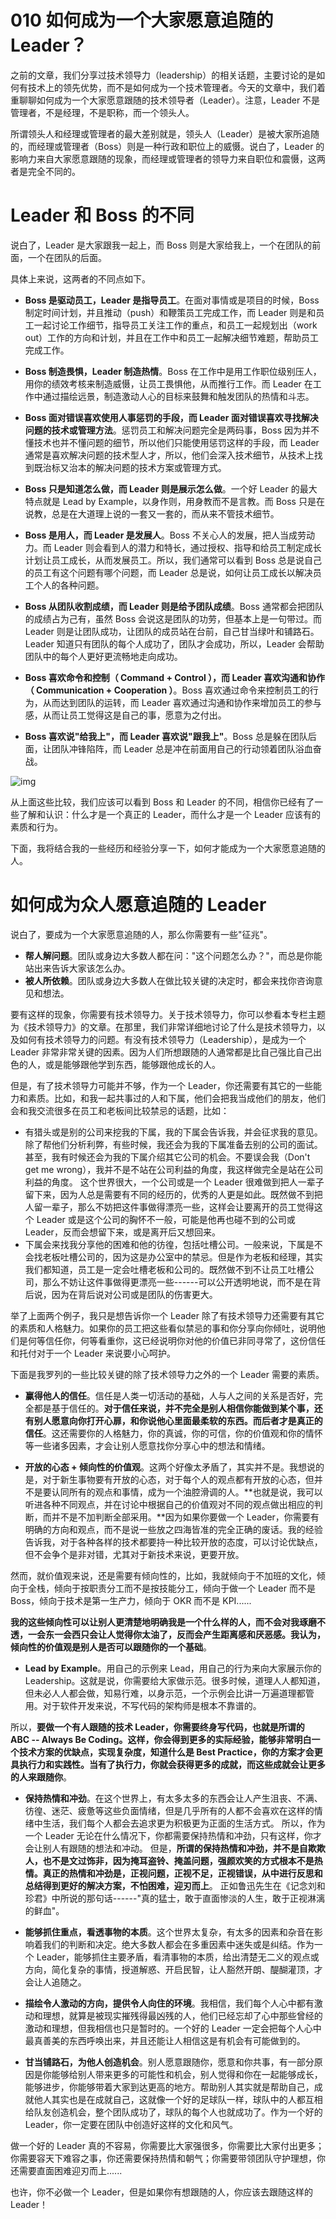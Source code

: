 # 010 如何成为一个大家愿意追随的Leader？

之前的文章，我们分享过技术领导力（leadership）的相关话题，主要讨论的是如何有技术上的领先优势，而不是如何成为一个技术管理者。今天的文章中，我们着重聊聊如何成为一个大家愿意跟随的技术领导者（Leader）。注意，Leader
不是管理者，不是经理，不是职称，而一个领头人。

所谓领头人和经理或管理者的最大差别就是，领头人（Leader）是被大家所追随的，而经理或管理者（Boss）则是一种行政和职位上的威慑。说白了，Leader
的影响力来自大家愿意跟随的现象，而经理或管理者的领导力来自职位和震慑，这两者是完全不同的。

# Leader 和 Boss 的不同

说白了，Leader 是大家跟我一起上，而 Boss
则是大家给我上，一个在团队的前面，一个在团队的后面。

具体上来说，这两者的不同点如下。

-   **Boss 是驱动员工，Leader
    是指导员工**。在面对事情或是项目的时候，Boss
    制定时间计划，并且推动（push）和鞭策员工完成工作，而 Leader
    则是和员工一起讨论工作细节，指导员工关注工作的重点，和员工一起规划出（work
    out）工作的方向和计划，并且在工作中和员工一起解决细节难题，帮助员工完成工作。

-   **Boss 制造畏惧，Leader 制造热情**。Boss
    在工作中是用工作职位级别压人，用你的绩效考核来制造威慑，让员工畏惧他，从而推行工作。而
    Leader
    在工作中通过描绘远景，制造激动人心的目标来鼓舞和触发团队的热情和斗志。

-   **Boss 面对错误喜欢使用人事惩罚的手段，而 Leader
    面对错误喜欢寻找解决问题的技术或管理方法**。惩罚员工和解决问题完全是两码事，Boss
    因为并不懂技术也并不懂问题的细节，所以他们只能使用惩罚这样的手段，而
    Leader
    通常是喜欢解决问题的技术型人才，所以，他们会深入技术细节，从技术上找到既治标又治本的解决问题的技术方案或管理方式。

-   **Boss 只是知道怎么做，而 Leader 则是展示怎么做**。一个好 Leader
    的最大特点就是 Lead by Example，以身作则，用身教而不是言教。而 Boss
    只是在说教，总是在大道理上说的一套又一套的，而从来不管技术细节。

-   **Boss 是用人，而 Leader 是发展人**。Boss
    不关心人的发展，把人当成劳动力。而 Leader
    则会看到人的潜力和特长，通过授权、指导和给员工制定成长计划让员工成长，从而发展员工。所以，我们通常可以看到
    Boss 总是说自己的员工有这个问题有哪个问题，而 Leader
    总是说，如何让员工成长以解决员工个人的各种问题。

-   **Boss 从团队收割成绩，而 Leader 则是给予团队成绩**。Boss
    通常都会把团队的成绩占为己有，虽然 Boss
    会说这是团队的功劳，但基本上是一句带过。而 Leader
    则是让团队成功，让团队的成员站在台前，自己甘当绿叶和铺路石。Leader
    知道只有团队的每个人成功了，团队才会成功，所以，Leader
    会帮助团队中的每个人更好更流畅地走向成功。

-   **Boss 喜欢命令和控制（ Command + Control ），而 Leader
    喜欢沟通和协作（ Communication + Cooperation ）**。Boss
    喜欢通过命令来控制员工的行为，从而达到团队的运转，而 Leader
    喜欢通过沟通和协作来增加员工的参与感，从而让员工觉得这是自己的事，愿意为之付出。

-   **Boss 喜欢说"给我上"，而 Leader 喜欢说"跟我上"**。Boss
    总是躲在团队后面，让团队冲锋陷阵，而 Leader
    总是冲在前面用自己的行动领着团队浴血奋战。

![img](assets/2dd368279b137d965d2591d4b2c166ce.jpg)

从上面这些比较，我们应该可以看到 Boss 和 Leader
的不同，相信你已经有了一些了解和认识：什么才是一个真正的
Leader，而什么才是一个 Leader 应该有的素质和行为。

下面，我将结合我的一些经历和经验分享一下，如何才能成为一个大家愿意追随的人。

# 如何成为众人愿意追随的 Leader

说白了，要成为一个大家愿意追随的人，那么你需要有一些"征兆"。

-   **帮人解问题**。团队或身边大多数人都在问："这个问题怎么办？"，而总是你能站出来告诉大家该怎么办。
-   **被人所依赖**。团队或身边大多数人在做比较关键的决定时，都会来找你咨询意见和想法。

要有这样的现象，你需要有技术领导力。关于技术领导力，你可以参看本专栏主题为《技术领导力》的文章。在那里，我们非常详细地讨论了什么是技术领导力，以及如何有技术领导力的问题。有没有技术领导力（Leadership），是成为一个
Leader
非常非常关键的因素。因为人们所想跟随的人通常都是比自己强比自己出色的人，或是能够跟他学到东西，能够跟他成长的人。

但是，有了技术领导力可能并不够，作为一个
Leader，你还需要有其它的一些能力和素质。比如，和我一起共事过的人和下属，他们会把我当成他们的朋友，他们会和我交流很多在员工和老板间比较禁忌的话题，比如：

-   有猎头或是别的公司来挖我的下属，我的下属会告诉我，并会征求我的意见。除了帮他们分析利弊，有些时候，我还会为我的下属准备去别的公司的面试。甚至，我有时候还会为我的下属介绍其它公司的机会。不要误会我（Don't
    get me
    wrong），我并不是不站在公司利益的角度，我这样做完全是站在公司利益的角度。
    这个世界很大，一个公司或是一个 Leader
    很难做到把人一辈子留下来，因为人总是需要有不同的经历的，优秀的人更是如此。既然做不到把人留一辈子，那么不妨把这件事做得漂亮一些，这样会让要离开的员工觉得这个
    Leader 或是这个公司的胸怀不一般，可能是他再也碰不到的公司或
    Leader，反而会想留下来，或是离开后又想回来。
-   下属会来找我分享他的困难和他的彷徨，包括吐槽公司。一般来说，下属是不会找老板吐槽公司的，因为这是办公室中的禁忌。但是作为老板和经理，其实我们都知道，员工是一定会吐槽老板和公司的。既然做不到不让员工吐槽公司，那么不妨让这件事做得更漂亮一些------可以公开透明地说，而不是在背后说，因为在背后说对公司或是团队的伤害更大。

举了上面两个例子，我只是想告诉你一个 Leader
除了有技术领导力还需要有其它的素质和人格魅力。如果你的员工把这些看似禁忌的事和你分享向你倾吐，说明他们是何等信任你，何等看重你，这已经说明你对他的价值已非同寻常了，这份信任和托付对于一个
Leader 来说要小心呵护。

下面是我罗列的一些比较关键的除了技术领导力之外的一个 Leader 需要的素质。

-   **赢得他人的信任**。信任是人类一切活动的基础，人与人之间的关系是否好，完全都是基于信任的。**对于信任来说，并不完全是别人相信你能做到某个事，还有别人愿意向你打开心扉，和你说他心里面最柔软的东西。而后者才是真正的信任**。这还需要你的人格魅力，你的真诚，你的可信，你的价值观和你的情怀等一些诸多因素，才会让别人愿意找你分享心中的想法和情绪。

-   **开放的心态 +
    倾向性的价值观**。这两个好像太矛盾了，其实并不是。我想说的是，对于新生事物要有开放的心态，对于每个人的观点都有开放的心态，但并不是要认同所有的观点和事情，成为一个油腔滑调的人。**也就是说，我可以听进各种不同观点，并在讨论中根据自己的价值观对不同的观点做出相应的判断，而并不是不加判断全部采用。**因为如果你要做一个
    Leader，你需要有明确的方向和观点，而不是说一些放之四海皆准的完全正确的废话。我的经验告诉我，对于各种各样的技术都要持一种比较开放的态度，可以讨论优缺点，但不会争个是非对错，尤其对于新技术来说，更要开放。

然而，就价值观来说，还是需要有倾向性的，比如，我就倾向于不加班的文化，倾向于全栈，倾向于按职责分工而不是按技能分工，倾向于做一个
Leader 而不是 Boss，倾向于技术是第一生产力，倾向于 OKR 而不是 KPI......

**我的这些倾向性可以让别人更清楚地明确我是一个什么样的人，而不会对我琢磨不透，一会东一会西只会让人觉得你太油了，反而会产生距离感和厌恶感。我认为，倾向性的价值观是别人是否可以跟随你的一个基础**。

-   **Lead by Example**。用自己的示例来
    Lead，用自己的行为来向大家展示你的
    Leadership。这就是说，你需要给大家做示范。很多时候，道理人人都知道，但未必人人都会做，知易行难，以身示范，一个示例会比讲一万遍道理都管用。对于软件开发来说，不写代码的架构师是根本不靠谱的。

所以，**要做一个有人跟随的技术 Leader，你需要终身写代码，也就是所谓的
ABC -- Always Be
Coding。这样，你会得到更多的实际经验，能够非常明白一个技术方案的优缺点，实现复杂度，知道什么是
Best
Practice，你的方案才会更具执行力和实践性。当有了执行力，你就会获得更多的成就，而这些成就会让更多的人来跟随你**。

-   **保持热情和冲劲**。在这个世界上，有太多太多的东西会让人产生沮丧、不满、彷徨、迷茫、疲惫等这些负面情绪，但是几乎所有的人都不会喜欢在这样的情绪中生活，我们每个人都会去追求更为积极更为正面的生活方式。
    所以，作为一个 Leader
    无论在什么情况下，你都需要保持热情和冲劲，只有这样，你才会让别人有跟随的想法和冲动。
    但是，**所谓的保持热情和冲劲，并不是自欺欺人，也不是文过饰非，因为掩耳盗铃、掩盖问题，强颜欢笑的方式根本不是热情。真正的热情和冲劲是，正视问题，正视不足，正视错误，从中进行反思和总结得到更好的解决方案，不怕困难，迎刃而上**。
    正如鲁迅先生在《记念刘和珍君》中所说的那句话------"真的猛士，敢于直面惨淡的人生，敢于正视淋漓的鲜血"。

-   **能够抓住重点，看透事物的本质**。这个世界太复杂，有太多的因素和杂音在影响着我们的判断和决定。绝大多数人都会在多重因素中迷失或是纠结。作为一个
    Leader，能够抓住主要矛盾，看清事物的本质，给出清楚无二义的观点或方向，简化复杂的事情，授道解惑、开启民智，让人豁然开朗、醍醐灌顶，才会让人追随之。

-   **描绘令人激动的方向，提供令人向住的环境**。我相信，我们每个人心中都有激动和理想，就算是被现实摧残得最凶残的人，他们已经忘却了心中那些曾经的激动和理想，但我相信也只是暂时的。一个好的
    Leader
    一定会把每个人心中最真善美的东西呼唤出来，并且还能让人相信这是有机会有可能做到的。

-   **甘当铺路石，为他人创造机会**。别人愿意跟随你，愿意和你共事，有一部分原因是你能够给别人带来更多的可能性和机会，别人觉得和你在一起能够成长，能够进步，你能够带着大家到达更高的地方。帮助别人其实就是帮助自己，成就他人其实也是在成就自己，这就像一个好的足球队一样，球队中的人都互相给队友创造机会，整个团队成功了，球队的每个人也就成功了。作为一个好的
    Leader，你一定要在团队中创造好这样的文化和风气。

做一个好的 Leader
真的不容易，你需要比大家强很多，你需要比大家付出更多；你需要容天下难容之事，你还需要保持热情和朝气；你需要带领团队守护理想，你还需要直面困难迎刃而上......

也许，你不必做一个 Leader，但是如果你有想跟随的人，你应该去跟随这样的
Leader！
